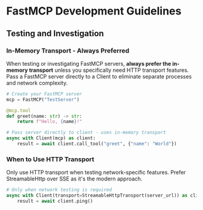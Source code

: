 # FastMCP Development Guidelines

## Testing and Investigation

### In-Memory Transport - Always Preferred

When testing or investigating FastMCP servers, **always prefer the in-memory transport** unless you specifically need HTTP transport features. Pass a FastMCP server directly to a Client to eliminate separate processes and network complexity.

```python
# Create your FastMCP server
mcp = FastMCP("TestServer")

@mcp.tool
def greet(name: str) -> str:
    return f"Hello, {name}!"

# Pass server directly to client - uses in-memory transport
async with Client(mcp) as client:
    result = await client.call_tool("greet", {"name": "World"})
```

### When to Use HTTP Transport

Only use HTTP transport when testing network-specific features. Prefer StreamableHttp over SSE as it's the modern approach.

```python
# Only when network testing is required
async with Client(transport=StreamableHttpTransport(server_url)) as client:
    result = await client.ping()
```